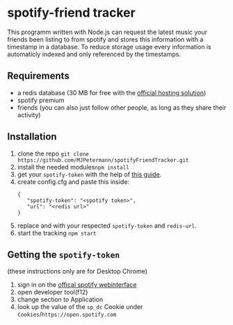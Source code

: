 # spotify-friend tracker
This programm written with Node.js can request the latest music your friends been listing to from spotify and stores this information with a timestamp in a database. To reduce storage usage every information is automaticly indexed and only referenced by the timestamps. 

## Requirements
- a redis database (30 MB for free with the [official hosting solution](https://redis.com/try-free/))
- spotify premium
- friends (you can also just follow other people, as long as they share their activity)

## Installation
1. clone the repo `git clone https://github.com/MJPetermann/spotifyFriendTracker.git`
2. install the needed modules`npm install`
2. get your `spotify-token` with the help of [this guide](https://github.com/MJPetermann/spotifyFriendTracker#getting-the-spotify-token).
3. create config.cfg and paste this inside:
   ```
   {
      "spotify-token": "<spotify token>",
      "url": "<redis url>"
   }
   ```
4. replace <redis url> and <spotify token> with your respected `spotify-token` and `redis-url`.
5. start the tracking `npm start`
   
## Getting the `spotify-token`
(these instructions only are for Desktop Chrome)
1. sign in on the [offical spotify webinterface](https://open.spotify.com/)
2. open developer tool(f12)
3. change section to Application
4. look up the value of the `sp_dc` Cookie under `Cookies`/`https://open.spotify.com`

